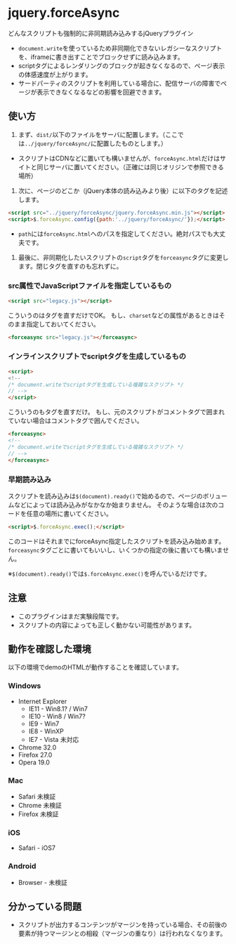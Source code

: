 # jquery.forceAsync

どんなスクリプトも強制的に非同期読み込みするjQueryプラグイン

- `document.write`を使っているため非同期化できないレガシーなスクリプトを、iframeに書き出すことでブロックせずに読み込みます。
- scriptタグによるレンダリングのブロックが起きなくなるので、ページ表示の体感速度が上がります。
- サードパーティのスクリプトを利用している場合に、配信サーバの障害でページが表示できなくなるなどの影響を回避できます。

## 使い方

1. まず、`dist/`以下のファイルをサーバに配置します。（ここでは`../jquery/forceAsync/`に配置したものとします。）
  - スクリプトはCDNなどに置いても構いませんが、`forceAsync.html`だけはサイトと同じサーバに置いてください。（正確には同じオリジンで参照できる場所）

1. 次に、ページのどこか（jQuery本体の読み込みより後）に以下のタグを記述します。
  
  ```html
  <script src="../jquery/forceAsync/jquery.forceAsync.min.js"></script>
  <script>$.forceAsync.config({path:'../jquery/forceAsync/'});</script>
  ```
  - `path`には`forceAsync.html`へのパスを指定してください。絶対パスでも大丈夫です。

1. 最後に、非同期化したいスクリプトの`script`タグを`forceasync`タグに変更します。閉じタグを直すのも忘れずに。

### src属性でJavaScriptファイルを指定しているもの

```html
<script src="legacy.js"></script>
```

こういうのはタグを直すだけでOK。
もし、`charset`などの属性があるときはそのまま指定しておいてください。

```html
<forceasync src="legacy.js"></forceasync>
```

### インラインスクリプトでscriptタグを生成しているもの

```html
<script>
<!--
/* document.writeでscriptタグを生成している複雑なスクリプト */
// -->
</script>
```

こういうのもタグを直すだけ。
もし、元のスクリプトがコメントタグで囲まれていない場合はコメントタグで囲んでください。

```html
<forceasync>
<!--
/* document.writeでscriptタグを生成している複雑なスクリプト */
// -->
</forceasync>
```

### 早期読み込み

スクリプトを読み込みは`$(document).ready()`で始めるので、ページのボリュームなどによっては読み込みがなかなか始まりません。
そのような場合は次のコードを任意の場所に書いてください。

```html
<script>$.forceAsync.exec();</script>
```

このコードはそれまでにforceAsync指定したスクリプトを読み込み始めます。
`forceasync`タグごとに書いてもいいし、いくつかの指定の後に書いても構いません。

※`$(document).ready()`では`$.forceAsync.exec()`を呼んでいるだけです。

## 注意

- このプラグインはまだ実験段階です。
- スクリプトの内容によっても正しく動かない可能性があります。

## 動作を確認した環境

以下の環境でdemoのHTMLが動作することを確認しています。

### Windows

- Internet Explorer
  - IE11 - Win8.1? / Win7
  - IE10 - Win8 / Win7?
  - IE9 - Win7
  - IE8 - WinXP
  - IE7 - Vista 未対応
- Chrome 32.0
- Firefox 27.0
- Opera 19.0

### Mac

- Safari 未検証
- Chrome 未検証
- Firefox 未検証

### iOS

- Safari - iOS7

### Android

- Browser - 未検証

## 分かっている問題

- スクリプトが出力するコンテンツがマージンを持っている場合、その前後の要素が持つマージンとの相殺（マージンの重なり）は行われなくなります。

